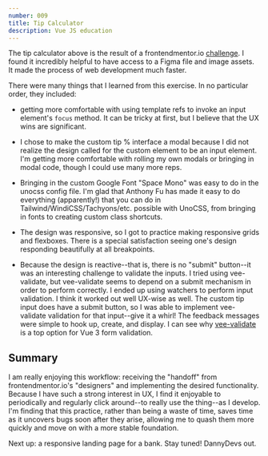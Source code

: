 ```yaml
---
number: 009
title: Tip Calculator
description: Vue JS education
---
```


The tip calculator above is the result of a frontendmentor.io [challenge](https://www.frontendmentor.io/challenges/tip-calculator-app-ugJNGbJUX). I found it incredibly helpful to have access to a Figma file and image assets. It made the process of web development much faster.

There were many things that I learned from this exercise. In no particular order, they included:

- getting more comfortable with using template refs to invoke an input element's `focus` method. It can be tricky at first, but I believe that the UX wins are significant.

- I chose to make the custom tip % interface a modal because I did not realize the design called for the custom element to be an input element. I'm getting more comfortable with rolling my own modals or bringing in modal code, though I could use many more reps.

- Bringing in the custom Google Font "Space Mono" was easy to do in the unocss config file. I'm glad that Anthony Fu has made it easy to do everything (apparently!) that you can do in Tailwind/WindiCSS/Tachyons/etc. possible with UnoCSS, from bringing in fonts to creating custom class shortcuts.

- The design was responsive, so I got to practice making responsive grids and flexboxes. There is a special satisfaction seeing one's design responding beautifully at all breakpoints.

- Because the design is reactive--that is, there is no "submit" button--it was an interesting challenge to validate the inputs. I tried using vee-validate, but vee-validate seems to depend on a submit mechanism in order to perform correctly. I ended up using watchers to perform input validation. I think it worked out well UX-wise as well. The custom tip input does have a submit button, so I was able to implement vee-validate validation for that input--give it a whirl! The feedback messages were simple to hook up, create, and display. I can see why [vee-validate](https://vee-validate.logaretm.com/v4/) is a top option for Vue 3 form validation.

## Summary

I am really enjoying this workflow: receiving the "handoff" from frontendmentor.io's "designers" and implementing the desired functionality. Because I have such a strong interest in UX, I find it enjoyable to periodically and regularly click around--to really use the thing--as I develop. I'm finding that this practice, rather than being a waste of time, saves time as it uncovers bugs soon after they arise, allowing me to quash them more quickly and move on with a more stable foundation.

Next up: a responsive landing page for a bank. Stay tuned! DannyDevs out.
